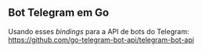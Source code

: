 ## Bot Telegram em Go

Usando esses *bindings* para a API de bots do Telegram: https://github.com/go-telegram-bot-api/telegram-bot-api
